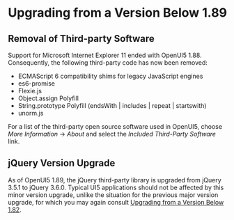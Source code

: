 <!-- loio89b14ce0a65c44c3a96f68ecc50fcc11 -->

# Upgrading from a Version Below 1.89



## Removal of Third-party Software

Support for Microsoft Internet Explorer 11 ended with OpenUI5 1.88. Consequently, the following third-party code has now been removed:

-   ECMAScript 6 compatibility shims for legacy JavaScript engines
-   es6-promise
-   Flexie.js
-   Object.assign Polyfill
-   String.prototype Polyfill \(endsWith | includes | repeat | startswith\)
-   unorm.js

For a list of the third-party open source software used in OpenUI5, choose *More Information* → *About* and select the *Included Third-Party Software* link.



<a name="loio89b14ce0a65c44c3a96f68ecc50fcc11__section_c5d_d3q_gpb"/>

## jQuery Version Upgrade

As of OpenUI5 1.89, the jQuery third-party library is upgraded from jQuery 3.5.1 to jQuery 3.6.0. Typical UI5 applications should not be affected by this minor version upgrade, unlike the situation for the previous major version upgrade, for which you may again consult [Upgrading from a Version Below 1.82](upgrading-from-a-version-below-1-82-147eef9.md).

